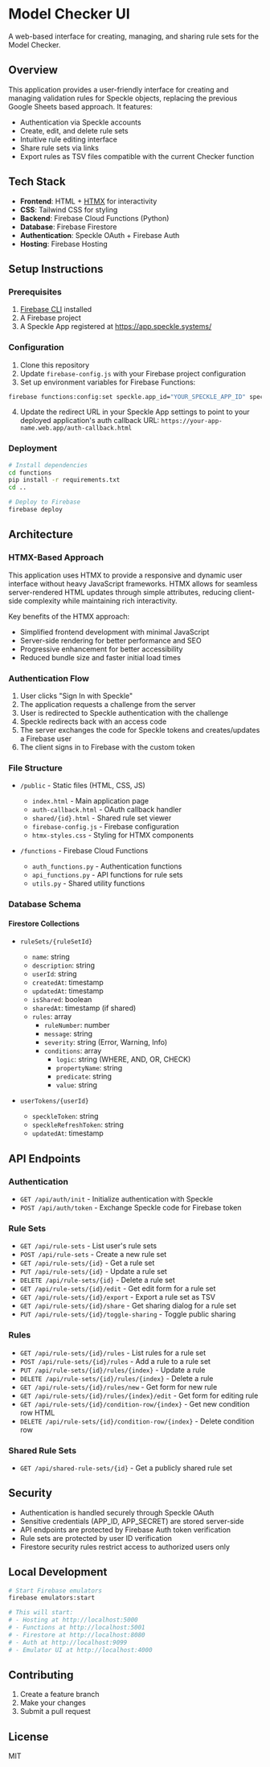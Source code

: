 # Model Checker UI

A web-based interface for creating, managing, and sharing rule sets for the Model Checker.

## Overview

This application provides a user-friendly interface for creating and managing validation rules for Speckle objects, replacing the previous Google Sheets based approach. It features:

- Authentication via Speckle accounts
- Create, edit, and delete rule sets
- Intuitive rule editing interface
- Share rule sets via links
- Export rules as TSV files compatible with the current Checker function

## Tech Stack

- **Frontend**: HTML + [HTMX](https://htmx.org/) for interactivity
- **CSS**: Tailwind CSS for styling
- **Backend**: Firebase Cloud Functions (Python)
- **Database**: Firebase Firestore
- **Authentication**: Speckle OAuth + Firebase Auth
- **Hosting**: Firebase Hosting

## Setup Instructions

### Prerequisites

1. [Firebase CLI](https://firebase.google.com/docs/cli) installed
2. A Firebase project
3. A Speckle App registered at https://app.speckle.systems/

### Configuration

1. Clone this repository
2. Update `firebase-config.js` with your Firebase project configuration
3. Set up environment variables for Firebase Functions:

```bash
firebase functions:config:set speckle.app_id="YOUR_SPECKLE_APP_ID" speckle.app_secret="YOUR_SPECKLE_APP_SECRET"
```

4. Update the redirect URL in your Speckle App settings to point to your deployed application's auth callback URL: `https://your-app-name.web.app/auth-callback.html`

### Deployment

```bash
# Install dependencies
cd functions
pip install -r requirements.txt
cd ..

# Deploy to Firebase
firebase deploy
```

## Architecture

### HTMX-Based Approach

This application uses HTMX to provide a responsive and dynamic user interface without heavy JavaScript frameworks. HTMX allows for seamless server-rendered HTML updates through simple attributes, reducing client-side complexity while maintaining rich interactivity.

Key benefits of the HTMX approach:
- Simplified frontend development with minimal JavaScript
- Server-side rendering for better performance and SEO
- Progressive enhancement for better accessibility
- Reduced bundle size and faster initial load times

### Authentication Flow

1. User clicks "Sign In with Speckle"
2. The application requests a challenge from the server
3. User is redirected to Speckle authentication with the challenge
4. Speckle redirects back with an access code
5. The server exchanges the code for Speckle tokens and creates/updates a Firebase user
6. The client signs in to Firebase with the custom token

### File Structure

- `/public` - Static files (HTML, CSS, JS)
  - `index.html` - Main application page
  - `auth-callback.html` - OAuth callback handler
  - `shared/{id}.html` - Shared rule set viewer
  - `firebase-config.js` - Firebase configuration
  - `htmx-styles.css` - Styling for HTMX components

- `/functions` - Firebase Cloud Functions
  - `auth_functions.py` - Authentication functions
  - `api_functions.py` - API functions for rule sets
  - `utils.py` - Shared utility functions

### Database Schema

#### Firestore Collections

- `ruleSets/{ruleSetId}`
  - `name`: string
  - `description`: string
  - `userId`: string
  - `createdAt`: timestamp
  - `updatedAt`: timestamp
  - `isShared`: boolean
  - `sharedAt`: timestamp (if shared)
  - `rules`: array
    - `ruleNumber`: number
    - `message`: string
    - `severity`: string (Error, Warning, Info)
    - `conditions`: array
      - `logic`: string (WHERE, AND, OR, CHECK)
      - `propertyName`: string
      - `predicate`: string
      - `value`: string

- `userTokens/{userId}`
  - `speckleToken`: string
  - `speckleRefreshToken`: string
  - `updatedAt`: timestamp

## API Endpoints

### Authentication

- `GET /api/auth/init` - Initialize authentication with Speckle
- `POST /api/auth/token` - Exchange Speckle code for Firebase token

### Rule Sets

- `GET /api/rule-sets` - List user's rule sets
- `POST /api/rule-sets` - Create a new rule set
- `GET /api/rule-sets/{id}` - Get a rule set
- `PUT /api/rule-sets/{id}` - Update a rule set
- `DELETE /api/rule-sets/{id}` - Delete a rule set
- `GET /api/rule-sets/{id}/edit` - Get edit form for a rule set
- `GET /api/rule-sets/{id}/export` - Export a rule set as TSV
- `GET /api/rule-sets/{id}/share` - Get sharing dialog for a rule set
- `PUT /api/rule-sets/{id}/toggle-sharing` - Toggle public sharing

### Rules

- `GET /api/rule-sets/{id}/rules` - List rules for a rule set
- `POST /api/rule-sets/{id}/rules` - Add a rule to a rule set
- `PUT /api/rule-sets/{id}/rules/{index}` - Update a rule
- `DELETE /api/rule-sets/{id}/rules/{index}` - Delete a rule
- `GET /api/rule-sets/{id}/rules/new` - Get form for new rule
- `GET /api/rule-sets/{id}/rules/{index}/edit` - Get form for editing rule
- `GET /api/rule-sets/{id}/condition-row/{index}` - Get new condition row HTML
- `DELETE /api/rule-sets/{id}/condition-row/{index}` - Delete condition row

### Shared Rule Sets

- `GET /api/shared-rule-sets/{id}` - Get a publicly shared rule set

## Security

- Authentication is handled securely through Speckle OAuth
- Sensitive credentials (APP_ID, APP_SECRET) are stored server-side
- API endpoints are protected by Firebase Auth token verification
- Rule sets are protected by user ID verification
- Firestore security rules restrict access to authorized users only

## Local Development

```bash
# Start Firebase emulators
firebase emulators:start

# This will start:
# - Hosting at http://localhost:5000
# - Functions at http://localhost:5001
# - Firestore at http://localhost:8080
# - Auth at http://localhost:9099
# - Emulator UI at http://localhost:4000
```

## Contributing

1. Create a feature branch
2. Make your changes
3. Submit a pull request

## License

MIT